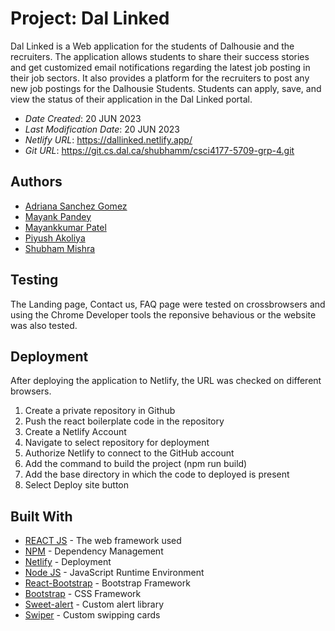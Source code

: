 # Project: Dal Linked

Dal Linked is a Web application for the students of Dalhousie and the recruiters. The application allows students to share their success stories and get customized email notifications regarding the latest job posting in their job sectors. It also provides a platform for the recruiters to post any new job postings for the Dalhousie Students. Students can apply, save, and view the status of their application in the Dal Linked portal.

- _Date Created_: 20 JUN 2023
- _Last Modification Date_: 20 JUN 2023
- _Netlify URL_: https://dallinked.netlify.app/
- _Git URL_: https://git.cs.dal.ca/shubhamm/csci4177-5709-grp-4.git

## Authors

- [Adriana Sanchez Gomez](ad897964@dal.ca)
- [Mayank Pandey](my880578@dal.ca)
- [Mayankkumar Patel](my619715@dal.ca)
- [Piyush Akoliya](piyush.akoliya@dal.ca)
- [Shubham Mishra](shubham.mishra@dal.ca)

## Testing

The Landing page, Contact us, FAQ page were tested on crossbrowsers and using the Chrome Developer tools the reponsive behavious or the website was also tested.

## Deployment

After deploying the application to Netlify, the URL was checked on different browsers.

<ol>
    <li>Create a private repository in Github</li>
    <li>Push the react boilerplate code in the repository</li>
    <li>Create a Netlify Account</li>
    <li>Navigate to select repository for deployment</li>
    <li>Authorize Netlify to connect to the GitHub account</li>
    <li>Add the command to build the project (npm run build)</li>
    <li>Add the base directory in which the code to deployed is present</li>
    <li>Select Deploy site button</li>
</ol>

## Built With

- [REACT JS](https://react.dev/learn) - The web framework used
- [NPM](https://www.npmjs.com/) - Dependency Management
- [Netlify](https://www.netlify.com/) - Deployment
- [Node JS](https://nodejs.org/en) - JavaScript Runtime Environment
- [React-Bootstrap](https://react-bootstrap.github.io/) - Bootstrap Framework
- [Bootstrap](https://getbootstrap.com/) - CSS Framework
- [Sweet-alert](https://sweetalert2.github.io/) - Custom alert library
- [Swiper](https://swiperjs.com/) - Custom swipping cards
